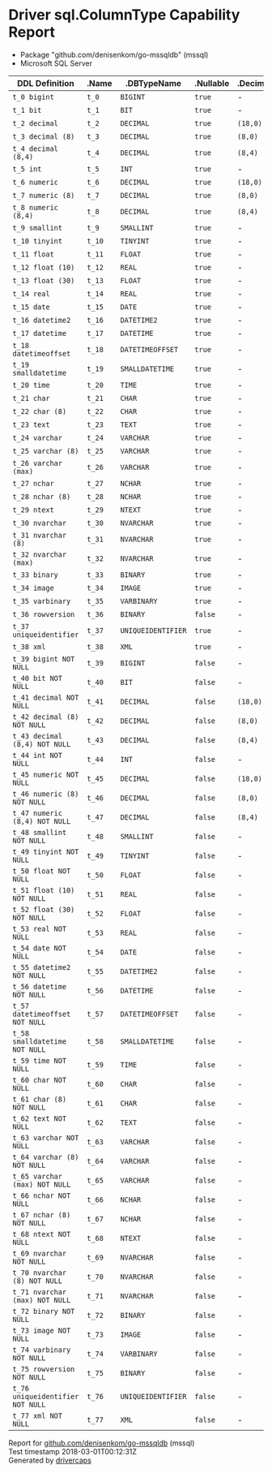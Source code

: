 
# Driver sql.ColumnType Capability Report

- Package "github.com/denisenkom/go-mssqldb" (mssql)
- Microsoft SQL Server

<table>
	<thead>
		<tr>
			<th>DDL Definition</th><th>.Name</th><th>.DBTypeName</th><th>.Nullable</th><th>.DecimalSize</th><th>.Length</th><th>.ScanType</th>
		</tr>
	</thead>
	<tbody>
		<tr>
			<td nowrap><code>t_0 bigint</code></td>
			<td nowrap><code>t_0</code></td>
			<td nowrap><code>BIGINT</code></td>
			<td nowrap><code>true</code></td>
			<td>-</td>
			<td>-</td>
			<td nowrap><code>int64</code></td>
		</tr>
		<tr>
			<td nowrap><code>t_1 bit</code></td>
			<td nowrap><code>t_1</code></td>
			<td nowrap><code>BIT</code></td>
			<td nowrap><code>true</code></td>
			<td>-</td>
			<td>-</td>
			<td nowrap><code>bool</code></td>
		</tr>
		<tr>
			<td nowrap><code>t_2 decimal</code></td>
			<td nowrap><code>t_2</code></td>
			<td nowrap><code>DECIMAL</code></td>
			<td nowrap><code>true</code></td>
			<td nowrap><code>(18,0)</code></td>
			<td>-</td>
			<td nowrap><code>[]uint8</code></td>
		</tr>
		<tr>
			<td nowrap><code>t_3 decimal (8)</code></td>
			<td nowrap><code>t_3</code></td>
			<td nowrap><code>DECIMAL</code></td>
			<td nowrap><code>true</code></td>
			<td nowrap><code>(8,0)</code></td>
			<td>-</td>
			<td nowrap><code>[]uint8</code></td>
		</tr>
		<tr>
			<td nowrap><code>t_4 decimal (8,4)</code></td>
			<td nowrap><code>t_4</code></td>
			<td nowrap><code>DECIMAL</code></td>
			<td nowrap><code>true</code></td>
			<td nowrap><code>(8,4)</code></td>
			<td>-</td>
			<td nowrap><code>[]uint8</code></td>
		</tr>
		<tr>
			<td nowrap><code>t_5 int</code></td>
			<td nowrap><code>t_5</code></td>
			<td nowrap><code>INT</code></td>
			<td nowrap><code>true</code></td>
			<td>-</td>
			<td>-</td>
			<td nowrap><code>int64</code></td>
		</tr>
		<tr>
			<td nowrap><code>t_6 numeric</code></td>
			<td nowrap><code>t_6</code></td>
			<td nowrap><code>DECIMAL</code></td>
			<td nowrap><code>true</code></td>
			<td nowrap><code>(18,0)</code></td>
			<td>-</td>
			<td nowrap><code>[]uint8</code></td>
		</tr>
		<tr>
			<td nowrap><code>t_7 numeric (8)</code></td>
			<td nowrap><code>t_7</code></td>
			<td nowrap><code>DECIMAL</code></td>
			<td nowrap><code>true</code></td>
			<td nowrap><code>(8,0)</code></td>
			<td>-</td>
			<td nowrap><code>[]uint8</code></td>
		</tr>
		<tr>
			<td nowrap><code>t_8 numeric (8,4)</code></td>
			<td nowrap><code>t_8</code></td>
			<td nowrap><code>DECIMAL</code></td>
			<td nowrap><code>true</code></td>
			<td nowrap><code>(8,4)</code></td>
			<td>-</td>
			<td nowrap><code>[]uint8</code></td>
		</tr>
		<tr>
			<td nowrap><code>t_9 smallint</code></td>
			<td nowrap><code>t_9</code></td>
			<td nowrap><code>SMALLINT</code></td>
			<td nowrap><code>true</code></td>
			<td>-</td>
			<td>-</td>
			<td nowrap><code>int64</code></td>
		</tr>
		<tr>
			<td nowrap><code>t_10 tinyint</code></td>
			<td nowrap><code>t_10</code></td>
			<td nowrap><code>TINYINT</code></td>
			<td nowrap><code>true</code></td>
			<td>-</td>
			<td>-</td>
			<td nowrap><code>int64</code></td>
		</tr>
		<tr>
			<td nowrap><code>t_11 float</code></td>
			<td nowrap><code>t_11</code></td>
			<td nowrap><code>FLOAT</code></td>
			<td nowrap><code>true</code></td>
			<td>-</td>
			<td>-</td>
			<td nowrap><code>float64</code></td>
		</tr>
		<tr>
			<td nowrap><code>t_12 float (10)</code></td>
			<td nowrap><code>t_12</code></td>
			<td nowrap><code>REAL</code></td>
			<td nowrap><code>true</code></td>
			<td>-</td>
			<td>-</td>
			<td nowrap><code>float64</code></td>
		</tr>
		<tr>
			<td nowrap><code>t_13 float (30)</code></td>
			<td nowrap><code>t_13</code></td>
			<td nowrap><code>FLOAT</code></td>
			<td nowrap><code>true</code></td>
			<td>-</td>
			<td>-</td>
			<td nowrap><code>float64</code></td>
		</tr>
		<tr>
			<td nowrap><code>t_14 real</code></td>
			<td nowrap><code>t_14</code></td>
			<td nowrap><code>REAL</code></td>
			<td nowrap><code>true</code></td>
			<td>-</td>
			<td>-</td>
			<td nowrap><code>float64</code></td>
		</tr>
		<tr>
			<td nowrap><code>t_15 date</code></td>
			<td nowrap><code>t_15</code></td>
			<td nowrap><code>DATE</code></td>
			<td nowrap><code>true</code></td>
			<td>-</td>
			<td>-</td>
			<td nowrap><code>time.Time</code></td>
		</tr>
		<tr>
			<td nowrap><code>t_16 datetime2</code></td>
			<td nowrap><code>t_16</code></td>
			<td nowrap><code>DATETIME2</code></td>
			<td nowrap><code>true</code></td>
			<td>-</td>
			<td>-</td>
			<td nowrap><code>time.Time</code></td>
		</tr>
		<tr>
			<td nowrap><code>t_17 datetime</code></td>
			<td nowrap><code>t_17</code></td>
			<td nowrap><code>DATETIME</code></td>
			<td nowrap><code>true</code></td>
			<td>-</td>
			<td>-</td>
			<td nowrap><code>time.Time</code></td>
		</tr>
		<tr>
			<td nowrap><code>t_18 datetimeoffset</code></td>
			<td nowrap><code>t_18</code></td>
			<td nowrap><code>DATETIMEOFFSET</code></td>
			<td nowrap><code>true</code></td>
			<td>-</td>
			<td>-</td>
			<td nowrap><code>time.Time</code></td>
		</tr>
		<tr>
			<td nowrap><code>t_19 smalldatetime</code></td>
			<td nowrap><code>t_19</code></td>
			<td nowrap><code>SMALLDATETIME</code></td>
			<td nowrap><code>true</code></td>
			<td>-</td>
			<td>-</td>
			<td nowrap><code>time.Time</code></td>
		</tr>
		<tr>
			<td nowrap><code>t_20 time</code></td>
			<td nowrap><code>t_20</code></td>
			<td nowrap><code>TIME</code></td>
			<td nowrap><code>true</code></td>
			<td>-</td>
			<td>-</td>
			<td nowrap><code>time.Time</code></td>
		</tr>
		<tr>
			<td nowrap><code>t_21 char</code></td>
			<td nowrap><code>t_21</code></td>
			<td nowrap><code>CHAR</code></td>
			<td nowrap><code>true</code></td>
			<td>-</td>
			<td nowrap><code>1</code></td>
			<td nowrap><code>string</code></td>
		</tr>
		<tr>
			<td nowrap><code>t_22 char (8)</code></td>
			<td nowrap><code>t_22</code></td>
			<td nowrap><code>CHAR</code></td>
			<td nowrap><code>true</code></td>
			<td>-</td>
			<td nowrap><code>8</code></td>
			<td nowrap><code>string</code></td>
		</tr>
		<tr>
			<td nowrap><code>t_23 text</code></td>
			<td nowrap><code>t_23</code></td>
			<td nowrap><code>TEXT</code></td>
			<td nowrap><code>true</code></td>
			<td>-</td>
			<td nowrap><code>2147483647</code></td>
			<td nowrap><code>string</code></td>
		</tr>
		<tr>
			<td nowrap><code>t_24 varchar</code></td>
			<td nowrap><code>t_24</code></td>
			<td nowrap><code>VARCHAR</code></td>
			<td nowrap><code>true</code></td>
			<td>-</td>
			<td nowrap><code>1</code></td>
			<td nowrap><code>string</code></td>
		</tr>
		<tr>
			<td nowrap><code>t_25 varchar (8)</code></td>
			<td nowrap><code>t_25</code></td>
			<td nowrap><code>VARCHAR</code></td>
			<td nowrap><code>true</code></td>
			<td>-</td>
			<td nowrap><code>8</code></td>
			<td nowrap><code>string</code></td>
		</tr>
		<tr>
			<td nowrap><code>t_26 varchar (max)</code></td>
			<td nowrap><code>t_26</code></td>
			<td nowrap><code>VARCHAR</code></td>
			<td nowrap><code>true</code></td>
			<td>-</td>
			<td nowrap><code>2147483645</code></td>
			<td nowrap><code>string</code></td>
		</tr>
		<tr>
			<td nowrap><code>t_27 nchar</code></td>
			<td nowrap><code>t_27</code></td>
			<td nowrap><code>NCHAR</code></td>
			<td nowrap><code>true</code></td>
			<td>-</td>
			<td nowrap><code>1</code></td>
			<td nowrap><code>string</code></td>
		</tr>
		<tr>
			<td nowrap><code>t_28 nchar (8)</code></td>
			<td nowrap><code>t_28</code></td>
			<td nowrap><code>NCHAR</code></td>
			<td nowrap><code>true</code></td>
			<td>-</td>
			<td nowrap><code>8</code></td>
			<td nowrap><code>string</code></td>
		</tr>
		<tr>
			<td nowrap><code>t_29 ntext</code></td>
			<td nowrap><code>t_29</code></td>
			<td nowrap><code>NTEXT</code></td>
			<td nowrap><code>true</code></td>
			<td>-</td>
			<td nowrap><code>1073741823</code></td>
			<td nowrap><code>string</code></td>
		</tr>
		<tr>
			<td nowrap><code>t_30 nvarchar</code></td>
			<td nowrap><code>t_30</code></td>
			<td nowrap><code>NVARCHAR</code></td>
			<td nowrap><code>true</code></td>
			<td>-</td>
			<td nowrap><code>1</code></td>
			<td nowrap><code>string</code></td>
		</tr>
		<tr>
			<td nowrap><code>t_31 nvarchar (8)</code></td>
			<td nowrap><code>t_31</code></td>
			<td nowrap><code>NVARCHAR</code></td>
			<td nowrap><code>true</code></td>
			<td>-</td>
			<td nowrap><code>8</code></td>
			<td nowrap><code>string</code></td>
		</tr>
		<tr>
			<td nowrap><code>t_32 nvarchar (max)</code></td>
			<td nowrap><code>t_32</code></td>
			<td nowrap><code>NVARCHAR</code></td>
			<td nowrap><code>true</code></td>
			<td>-</td>
			<td nowrap><code>1073741822</code></td>
			<td nowrap><code>string</code></td>
		</tr>
		<tr>
			<td nowrap><code>t_33 binary</code></td>
			<td nowrap><code>t_33</code></td>
			<td nowrap><code>BINARY</code></td>
			<td nowrap><code>true</code></td>
			<td>-</td>
			<td>-</td>
			<td nowrap><code>[]uint8</code></td>
		</tr>
		<tr>
			<td nowrap><code>t_34 image</code></td>
			<td nowrap><code>t_34</code></td>
			<td nowrap><code>IMAGE</code></td>
			<td nowrap><code>true</code></td>
			<td>-</td>
			<td nowrap><code>2147483647</code></td>
			<td nowrap><code>[]uint8</code></td>
		</tr>
		<tr>
			<td nowrap><code>t_35 varbinary</code></td>
			<td nowrap><code>t_35</code></td>
			<td nowrap><code>VARBINARY</code></td>
			<td nowrap><code>true</code></td>
			<td>-</td>
			<td nowrap><code>1</code></td>
			<td nowrap><code>[]uint8</code></td>
		</tr>
		<tr>
			<td nowrap><code>t_36 rowversion</code></td>
			<td nowrap><code>t_36</code></td>
			<td nowrap><code>BINARY</code></td>
			<td nowrap><code>false</code></td>
			<td>-</td>
			<td>-</td>
			<td nowrap><code>[]uint8</code></td>
		</tr>
		<tr>
			<td nowrap><code>t_37 uniqueidentifier</code></td>
			<td nowrap><code>t_37</code></td>
			<td nowrap><code>UNIQUEIDENTIFIER</code></td>
			<td nowrap><code>true</code></td>
			<td>-</td>
			<td>-</td>
			<td nowrap><code>[]uint8</code></td>
		</tr>
		<tr>
			<td nowrap><code>t_38 xml</code></td>
			<td nowrap><code>t_38</code></td>
			<td nowrap><code>XML</code></td>
			<td nowrap><code>true</code></td>
			<td>-</td>
			<td nowrap><code>1073741822</code></td>
			<td nowrap><code>string</code></td>
		</tr>
		<tr>
			<td nowrap><code>t_39 bigint NOT NULL</code></td>
			<td nowrap><code>t_39</code></td>
			<td nowrap><code>BIGINT</code></td>
			<td nowrap><code>false</code></td>
			<td>-</td>
			<td>-</td>
			<td nowrap><code>int64</code></td>
		</tr>
		<tr>
			<td nowrap><code>t_40 bit NOT NULL</code></td>
			<td nowrap><code>t_40</code></td>
			<td nowrap><code>BIT</code></td>
			<td nowrap><code>false</code></td>
			<td>-</td>
			<td>-</td>
			<td nowrap><code>bool</code></td>
		</tr>
		<tr>
			<td nowrap><code>t_41 decimal NOT NULL</code></td>
			<td nowrap><code>t_41</code></td>
			<td nowrap><code>DECIMAL</code></td>
			<td nowrap><code>false</code></td>
			<td nowrap><code>(18,0)</code></td>
			<td>-</td>
			<td nowrap><code>[]uint8</code></td>
		</tr>
		<tr>
			<td nowrap><code>t_42 decimal (8) NOT NULL</code></td>
			<td nowrap><code>t_42</code></td>
			<td nowrap><code>DECIMAL</code></td>
			<td nowrap><code>false</code></td>
			<td nowrap><code>(8,0)</code></td>
			<td>-</td>
			<td nowrap><code>[]uint8</code></td>
		</tr>
		<tr>
			<td nowrap><code>t_43 decimal (8,4) NOT NULL</code></td>
			<td nowrap><code>t_43</code></td>
			<td nowrap><code>DECIMAL</code></td>
			<td nowrap><code>false</code></td>
			<td nowrap><code>(8,4)</code></td>
			<td>-</td>
			<td nowrap><code>[]uint8</code></td>
		</tr>
		<tr>
			<td nowrap><code>t_44 int NOT NULL</code></td>
			<td nowrap><code>t_44</code></td>
			<td nowrap><code>INT</code></td>
			<td nowrap><code>false</code></td>
			<td>-</td>
			<td>-</td>
			<td nowrap><code>int64</code></td>
		</tr>
		<tr>
			<td nowrap><code>t_45 numeric NOT NULL</code></td>
			<td nowrap><code>t_45</code></td>
			<td nowrap><code>DECIMAL</code></td>
			<td nowrap><code>false</code></td>
			<td nowrap><code>(18,0)</code></td>
			<td>-</td>
			<td nowrap><code>[]uint8</code></td>
		</tr>
		<tr>
			<td nowrap><code>t_46 numeric (8) NOT NULL</code></td>
			<td nowrap><code>t_46</code></td>
			<td nowrap><code>DECIMAL</code></td>
			<td nowrap><code>false</code></td>
			<td nowrap><code>(8,0)</code></td>
			<td>-</td>
			<td nowrap><code>[]uint8</code></td>
		</tr>
		<tr>
			<td nowrap><code>t_47 numeric (8,4) NOT NULL</code></td>
			<td nowrap><code>t_47</code></td>
			<td nowrap><code>DECIMAL</code></td>
			<td nowrap><code>false</code></td>
			<td nowrap><code>(8,4)</code></td>
			<td>-</td>
			<td nowrap><code>[]uint8</code></td>
		</tr>
		<tr>
			<td nowrap><code>t_48 smallint NOT NULL</code></td>
			<td nowrap><code>t_48</code></td>
			<td nowrap><code>SMALLINT</code></td>
			<td nowrap><code>false</code></td>
			<td>-</td>
			<td>-</td>
			<td nowrap><code>int64</code></td>
		</tr>
		<tr>
			<td nowrap><code>t_49 tinyint NOT NULL</code></td>
			<td nowrap><code>t_49</code></td>
			<td nowrap><code>TINYINT</code></td>
			<td nowrap><code>false</code></td>
			<td>-</td>
			<td>-</td>
			<td nowrap><code>int64</code></td>
		</tr>
		<tr>
			<td nowrap><code>t_50 float NOT NULL</code></td>
			<td nowrap><code>t_50</code></td>
			<td nowrap><code>FLOAT</code></td>
			<td nowrap><code>false</code></td>
			<td>-</td>
			<td>-</td>
			<td nowrap><code>float64</code></td>
		</tr>
		<tr>
			<td nowrap><code>t_51 float (10) NOT NULL</code></td>
			<td nowrap><code>t_51</code></td>
			<td nowrap><code>REAL</code></td>
			<td nowrap><code>false</code></td>
			<td>-</td>
			<td>-</td>
			<td nowrap><code>float64</code></td>
		</tr>
		<tr>
			<td nowrap><code>t_52 float (30) NOT NULL</code></td>
			<td nowrap><code>t_52</code></td>
			<td nowrap><code>FLOAT</code></td>
			<td nowrap><code>false</code></td>
			<td>-</td>
			<td>-</td>
			<td nowrap><code>float64</code></td>
		</tr>
		<tr>
			<td nowrap><code>t_53 real NOT NULL</code></td>
			<td nowrap><code>t_53</code></td>
			<td nowrap><code>REAL</code></td>
			<td nowrap><code>false</code></td>
			<td>-</td>
			<td>-</td>
			<td nowrap><code>float64</code></td>
		</tr>
		<tr>
			<td nowrap><code>t_54 date NOT NULL</code></td>
			<td nowrap><code>t_54</code></td>
			<td nowrap><code>DATE</code></td>
			<td nowrap><code>false</code></td>
			<td>-</td>
			<td>-</td>
			<td nowrap><code>time.Time</code></td>
		</tr>
		<tr>
			<td nowrap><code>t_55 datetime2 NOT NULL</code></td>
			<td nowrap><code>t_55</code></td>
			<td nowrap><code>DATETIME2</code></td>
			<td nowrap><code>false</code></td>
			<td>-</td>
			<td>-</td>
			<td nowrap><code>time.Time</code></td>
		</tr>
		<tr>
			<td nowrap><code>t_56 datetime NOT NULL</code></td>
			<td nowrap><code>t_56</code></td>
			<td nowrap><code>DATETIME</code></td>
			<td nowrap><code>false</code></td>
			<td>-</td>
			<td>-</td>
			<td nowrap><code>time.Time</code></td>
		</tr>
		<tr>
			<td nowrap><code>t_57 datetimeoffset NOT NULL</code></td>
			<td nowrap><code>t_57</code></td>
			<td nowrap><code>DATETIMEOFFSET</code></td>
			<td nowrap><code>false</code></td>
			<td>-</td>
			<td>-</td>
			<td nowrap><code>time.Time</code></td>
		</tr>
		<tr>
			<td nowrap><code>t_58 smalldatetime NOT NULL</code></td>
			<td nowrap><code>t_58</code></td>
			<td nowrap><code>SMALLDATETIME</code></td>
			<td nowrap><code>false</code></td>
			<td>-</td>
			<td>-</td>
			<td nowrap><code>time.Time</code></td>
		</tr>
		<tr>
			<td nowrap><code>t_59 time NOT NULL</code></td>
			<td nowrap><code>t_59</code></td>
			<td nowrap><code>TIME</code></td>
			<td nowrap><code>false</code></td>
			<td>-</td>
			<td>-</td>
			<td nowrap><code>time.Time</code></td>
		</tr>
		<tr>
			<td nowrap><code>t_60 char NOT NULL</code></td>
			<td nowrap><code>t_60</code></td>
			<td nowrap><code>CHAR</code></td>
			<td nowrap><code>false</code></td>
			<td>-</td>
			<td nowrap><code>1</code></td>
			<td nowrap><code>string</code></td>
		</tr>
		<tr>
			<td nowrap><code>t_61 char (8) NOT NULL</code></td>
			<td nowrap><code>t_61</code></td>
			<td nowrap><code>CHAR</code></td>
			<td nowrap><code>false</code></td>
			<td>-</td>
			<td nowrap><code>8</code></td>
			<td nowrap><code>string</code></td>
		</tr>
		<tr>
			<td nowrap><code>t_62 text NOT NULL</code></td>
			<td nowrap><code>t_62</code></td>
			<td nowrap><code>TEXT</code></td>
			<td nowrap><code>false</code></td>
			<td>-</td>
			<td nowrap><code>2147483647</code></td>
			<td nowrap><code>string</code></td>
		</tr>
		<tr>
			<td nowrap><code>t_63 varchar NOT NULL</code></td>
			<td nowrap><code>t_63</code></td>
			<td nowrap><code>VARCHAR</code></td>
			<td nowrap><code>false</code></td>
			<td>-</td>
			<td nowrap><code>1</code></td>
			<td nowrap><code>string</code></td>
		</tr>
		<tr>
			<td nowrap><code>t_64 varchar (8) NOT NULL</code></td>
			<td nowrap><code>t_64</code></td>
			<td nowrap><code>VARCHAR</code></td>
			<td nowrap><code>false</code></td>
			<td>-</td>
			<td nowrap><code>8</code></td>
			<td nowrap><code>string</code></td>
		</tr>
		<tr>
			<td nowrap><code>t_65 varchar (max) NOT NULL</code></td>
			<td nowrap><code>t_65</code></td>
			<td nowrap><code>VARCHAR</code></td>
			<td nowrap><code>false</code></td>
			<td>-</td>
			<td nowrap><code>2147483645</code></td>
			<td nowrap><code>string</code></td>
		</tr>
		<tr>
			<td nowrap><code>t_66 nchar NOT NULL</code></td>
			<td nowrap><code>t_66</code></td>
			<td nowrap><code>NCHAR</code></td>
			<td nowrap><code>false</code></td>
			<td>-</td>
			<td nowrap><code>1</code></td>
			<td nowrap><code>string</code></td>
		</tr>
		<tr>
			<td nowrap><code>t_67 nchar (8) NOT NULL</code></td>
			<td nowrap><code>t_67</code></td>
			<td nowrap><code>NCHAR</code></td>
			<td nowrap><code>false</code></td>
			<td>-</td>
			<td nowrap><code>8</code></td>
			<td nowrap><code>string</code></td>
		</tr>
		<tr>
			<td nowrap><code>t_68 ntext NOT NULL</code></td>
			<td nowrap><code>t_68</code></td>
			<td nowrap><code>NTEXT</code></td>
			<td nowrap><code>false</code></td>
			<td>-</td>
			<td nowrap><code>1073741823</code></td>
			<td nowrap><code>string</code></td>
		</tr>
		<tr>
			<td nowrap><code>t_69 nvarchar NOT NULL</code></td>
			<td nowrap><code>t_69</code></td>
			<td nowrap><code>NVARCHAR</code></td>
			<td nowrap><code>false</code></td>
			<td>-</td>
			<td nowrap><code>1</code></td>
			<td nowrap><code>string</code></td>
		</tr>
		<tr>
			<td nowrap><code>t_70 nvarchar (8) NOT NULL</code></td>
			<td nowrap><code>t_70</code></td>
			<td nowrap><code>NVARCHAR</code></td>
			<td nowrap><code>false</code></td>
			<td>-</td>
			<td nowrap><code>8</code></td>
			<td nowrap><code>string</code></td>
		</tr>
		<tr>
			<td nowrap><code>t_71 nvarchar (max) NOT NULL</code></td>
			<td nowrap><code>t_71</code></td>
			<td nowrap><code>NVARCHAR</code></td>
			<td nowrap><code>false</code></td>
			<td>-</td>
			<td nowrap><code>1073741822</code></td>
			<td nowrap><code>string</code></td>
		</tr>
		<tr>
			<td nowrap><code>t_72 binary NOT NULL</code></td>
			<td nowrap><code>t_72</code></td>
			<td nowrap><code>BINARY</code></td>
			<td nowrap><code>false</code></td>
			<td>-</td>
			<td>-</td>
			<td nowrap><code>[]uint8</code></td>
		</tr>
		<tr>
			<td nowrap><code>t_73 image NOT NULL</code></td>
			<td nowrap><code>t_73</code></td>
			<td nowrap><code>IMAGE</code></td>
			<td nowrap><code>false</code></td>
			<td>-</td>
			<td nowrap><code>2147483647</code></td>
			<td nowrap><code>[]uint8</code></td>
		</tr>
		<tr>
			<td nowrap><code>t_74 varbinary NOT NULL</code></td>
			<td nowrap><code>t_74</code></td>
			<td nowrap><code>VARBINARY</code></td>
			<td nowrap><code>false</code></td>
			<td>-</td>
			<td nowrap><code>1</code></td>
			<td nowrap><code>[]uint8</code></td>
		</tr>
		<tr>
			<td nowrap><code>t_75 rowversion NOT NULL</code></td>
			<td nowrap><code>t_75</code></td>
			<td nowrap><code>BINARY</code></td>
			<td nowrap><code>false</code></td>
			<td>-</td>
			<td>-</td>
			<td nowrap><code>[]uint8</code></td>
		</tr>
		<tr>
			<td nowrap><code>t_76 uniqueidentifier NOT NULL</code></td>
			<td nowrap><code>t_76</code></td>
			<td nowrap><code>UNIQUEIDENTIFIER</code></td>
			<td nowrap><code>false</code></td>
			<td>-</td>
			<td>-</td>
			<td nowrap><code>[]uint8</code></td>
		</tr>
		<tr>
			<td nowrap><code>t_77 xml NOT NULL</code></td>
			<td nowrap><code>t_77</code></td>
			<td nowrap><code>XML</code></td>
			<td nowrap><code>false</code></td>
			<td>-</td>
			<td nowrap><code>1073741822</code></td>
			<td nowrap><code>string</code></td>
		</tr>
	</tbody>
</table>

Report for [github.com/denisenkom/go-mssqldb](https://github.com/denisenkom/go-mssqldb) (mssql)<br/>
Test timestamp 2018-03-01T00:12:31Z<br/>
Generated by [drivercaps](https://github.com/jimsmart/drivercaps)

